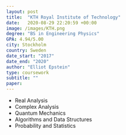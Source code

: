 ```yaml
---
layout: post
title:  "KTH Royal Institute of Technology" 
date:   2020-08-29 22:20:59 +00:00
image: /images/KTH.png
degree: "BS in Engineering Physics"
GPA: 4.94/5.00
city: Stockholm
country: Sweden
date_start: "2017"
date_end: "2020"
author: "Elliot Epstein"
type: coursework
subtitle: ""
paper: 
---
```

- Real Analysis
- Complex Analysis
- Quantum Mechanics
- Algorithms and Data Structures
- Probability and Statistics